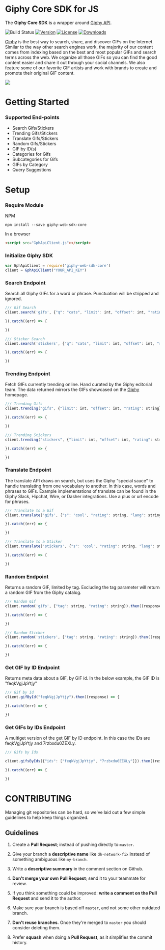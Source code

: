 # Giphy Core SDK for JS

The **Giphy Core SDK** is a wrapper around [Giphy API](https://github.com/Giphy/GiphyAPI).

![Build Status](https://travis-ci.com/Giphy/giphy-web-sdk-core.svg?token=ytpQbMSuy8sydsqZwbwp&branch=master&style=flat-square)   [![Version][version-svg]][package-url] [![License][license-image]][license-url] [![Downloads][downloads-image]][downloads-url]


[license-image]: https://img.shields.io/badge/license-MIT-green.svg?style=flat-square
[license-url]: LICENSE.md
[downloads-image]: https://img.shields.io/npm/dm/giphycore.svg?style=flat-square
[downloads-url]: http://npm-stat.com/charts.html?package=giphy-web-sdk-core
[version-svg]: https://img.shields.io/npm/v/giphycore.svg?style=flat-square
[package-url]: https://npmjs.org/package/giphy-web-sdk-core

[Giphy](https://www.giphy.com) is the best way to search, share, and discover GIFs on the Internet. Similar to the way other search engines work, the majority of our content comes from indexing based on the best and most popular GIFs and search terms across the web. We organize all those GIFs so you can find the good content easier and share it out through your social channels. We also feature some of our favorite GIF artists and work with brands to create and promote their original GIF content.

[![](https://media.giphy.com/media/5xaOcLOqNmWHaLeB14I/giphy.gif)]()

# Getting Started

### Supported End-points

* Search Gifs/Stickers
* Trending Gifs/Stickers
* Translate Gifs/Stickers
* Random Gifs/Stickers
* GIF by ID(s)
* Categories for Gifs
* Subcategories for Gifs
* GIFs by Category
* Query Suggestions


# Setup

### Require Module


NPM
```shell
npm install --save giphy-web-sdk-core
```
In a browser 
```html
<script src="GphApiClient.js"></script>
```
### Initialize Giphy SDK

```javascript
var GphApiClient = require('giphy-web-sdk-core')
client = GphApiClient("YOUR_API_KEY")
```

### Search Endpoint
Search all Giphy GIFs for a word or phrase. Punctuation will be stripped and ignored.

```javascript
/// Gif Search
client.search('gifs', {"q": "cats", "limit": int, "offset": int, "rating": string, "lang": string}).then((response) => {

}).catch((err) => {

})

/// Sticker Search
client.search('stickers', {"q": "cats", "limit": int, "offset": int, "rating": string, "lang": string}).then((response) => {

}).catch((err) => {

})
```
### Trending Endpoint
Fetch GIFs currently trending online. Hand curated by the Giphy editorial team. The data returned mirrors the GIFs showcased on the [Giphy](https://www.giphy.com) homepage.

```javascript
/// Trending Gifs
client.trending("gifs", {"limit": int, "offset": int, "rating": string}).then((response) => {

}).catch((err) => {

})

/// Trending Stickers
client.trending("stickers", {"limit": int, "offset": int, "rating": string}).then((response) => {

}).catch((err) => {

})
```

### Translate Endpoint
The translate API draws on search, but uses the Giphy "special sauce" to handle translating from one vocabulary to another. In this case, words and phrases to GIFs. Example implementations of translate can be found in the Giphy Slack, Hipchat, Wire, or Dasher integrations. Use a plus or url encode for phrases.

```javascript
/// Translate to a Gif
client.translate('gifs', {"s": 'cool', "rating": string, "lang": string}).then((response) => {

}).catch((err) => {

})

/// Translate to a Sticker
client.translate('stickers', {"s": 'cool', "rating": string, "lang": string}).then((response) => {

}).catch((err) => {

})
```

### Random Endpoint
Returns a random GIF, limited by tag. Excluding the tag parameter will return a random GIF from the Giphy catalog.

```javascript
/// Random Gif
client.random('gifs', {"tag": string, "rating": string}).then((response) => {

}).catch((err) => {

})

/// Random Sticker
client.random('stickers', {"tag": string, "rating": string}).then((response) => {

}).catch((err) => {

})
```

### Get GIF by ID Endpoint
Returns meta data about a GIF, by GIF id. In the below example, the GIF ID is "feqkVgjJpYtjy"

```javascript
/// Gif by Id
client.gifById("feqkVgjJpYtjy").then((response) => {

}).catch((err) => {

})
```

### Get GIFs by IDs Endpoint
A multiget version of the get GIF by ID endpoint. In this case the IDs are feqkVgjJpYtjy and 7rzbxdu0ZEXLy.

```javascript
/// Gifs by Ids

client.gifsByIds({"ids": ["feqkVgjJpYtjy", "7rzbxdu0ZEXLy"]}).then((response) => {

}).catch((err) => {

})
```

# CONTRIBUTING

Managing git repositories can be hard, so we've laid out a few simple guidelines to help keep things organized.

## Guidelines

1. Create a **Pull Request**; instead of pushing directly to `master`.

2. Give your branch a **descriptive name** like `dh-network-fix` instead of something ambiguous like `my-branch`.

3. Write a **descriptive summary** in the comment section on Github.

4. **Don't merge your own Pull Request**; send it to your teammate for review.

5. If you think something could be improved: **write a comment on the Pull Request** and send it to the author.

6. Make sure your branch is based off `master`, and not some other outdated branch.

7. **Don't reuse branches.** Once they're merged to `master` you should consider deleting them.

8. Prefer **squash** when doing a **Pull Request**, as it simplifies the commit history.
